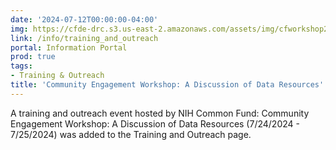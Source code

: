 ```yaml
---
date: '2024-07-12T00:00:00-04:00'
img: https://cfde-drc.s3.us-east-2.amazonaws.com/assets/img/cfworkshop2024.jpg
link: /info/training_and_outreach
portal: Information Portal
prod: true
tags:
- Training & Outreach
title: 'Community Engagement Workshop: A Discussion of Data Resources'
---
```

A training and outreach event hosted by NIH Common Fund: Community Engagement Workshop: A Discussion of Data Resources (7/24/2024 - 7/25/2024) was added to the Training and Outreach page.